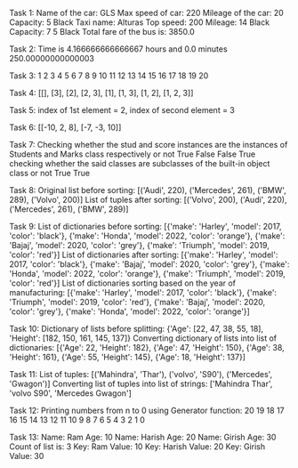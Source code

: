 Task 1:
Name of the car: GLS
Max speed of car: 220
Mileage of the car: 20
Capacity:  5
Black
Taxi name:  Alturas Top speed:  200 Mileage:  14 Black
Capacity:  7
5
Black
Total fare of the bus is:  3850.0

Task 2:
Time is 4.166666666666667 hours and  0.0 minutes
250.00000000000003

Task 3:
1
2
3
4
5
6
7
8
9
10
11
12
13
14
15
16
17
18
19
20

Task 4:
[[], [3], [2], [2, 3], [1], [1, 3], [1, 2], [1, 2, 3]]

Task 5:
index of 1st element = 2, index of second element = 3

Task 6:
[[-10, 2, 8], [-7, -3, 10]]

Task 7:
Checking whether the stud and score instances are the instances of Students and Marks class respectively or not
True
False
False
True
checking whether the said classes are subclasses of the built-in object class or not
True
True

Task 8:
Original list before sorting: 
[('Audi', 220), ('Mercedes', 261), ('BMW', 289), ('Volvo', 200)]
List of tuples after sorting:
[('Volvo', 200), ('Audi', 220), ('Mercedes', 261), ('BMW', 289)]

Task 9:
List of dictionaries before sorting:
[{'make': 'Harley', 'model': 2017, 'color': 'black'}, {'make': 'Honda', 'model': 2022, 'color': 'orange'}, {'make': 'Bajaj', 'model': 2020, 'color': 'grey'}, {'make': 'Triumph', 'model': 2019, 'color': 'red'}]
List of dictionaries after sorting:
[{'make': 'Harley', 'model': 2017, 'color': 'black'}, {'make': 'Bajaj', 'model': 2020, 'color': 'grey'}, {'make': 'Honda', 'model': 2022, 'color': 'orange'}, {'make': 'Triumph', 'model': 2019, 'color': 'red'}]
List of dictionaries sorting based on the year of manufacturing:
[{'make': 'Harley', 'model': 2017, 'color': 'black'}, {'make': 'Triumph', 'model': 2019, 'color': 'red'}, {'make': 'Bajaj', 'model': 2020, 'color': 'grey'}, {'make': 'Honda', 'model': 2022, 'color': 'orange'}]

Task 10:
Dictionary of lists before splitting:
{'Age': [22, 47, 38, 55, 18], 'Height': [182, 150, 161, 145, 137]}
Converting dictionary of lists into list of dictionaries:
[{'Age': 22, 'Height': 182}, {'Age': 47, 'Height': 150}, {'Age': 38, 'Height': 161}, {'Age': 55, 'Height': 145}, {'Age': 18, 'Height': 137}]

Task 11:
List of tuples:
[('Mahindra', 'Thar'), ('volvo', 'S90'), ('Mercedes', 'Gwagon')]
Converting list of tuples into list of strings:
['Mahindra Thar', 'volvo S90', 'Mercedes Gwagon']

Task 12:
Printing numbers from n to 0 using Generator function:
20
19
18
17
16
15
14
13
12
11
10
9
8
7
6
5
4
3
2
1
0

Task 13:
Name:  Ram Age:  10
Name:  Harish Age:  20
Name:  Girish Age:  30
Count of list is:  3
Key: Ram Value: 10
Key: Harish Value: 20
Key: Girish Value: 30

